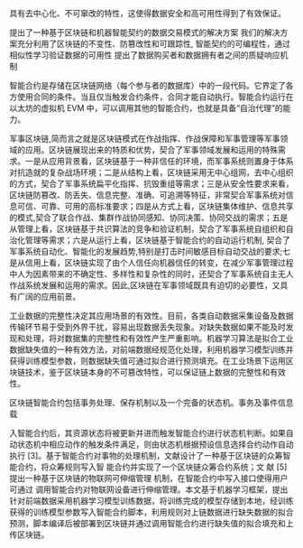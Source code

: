 具有去中心化、不可窜改的特性，这使得数据安全和高可用性得到了有效保证。

提出了一种基于区块链和机器智能契约的数据交易模式的解决方案 我们的解决方案充分利用了区块链的不变性、防篡改性和可跟踪性, 智能契约的可编程性，通过相似性学习验证数据的可用性 提出了数据购买者和数据拥有者之间的质疑响应机制

智能合约是存储在区块链网络（每个参与者的数据库）中的一段代码。它界定了各方使用合同的条件。当且仅当触发合约条件，合同才能自动执行。智能合约运行在以太坊的虚拟机 EVM 中，可以调用其他的智能合约，也就是具备“自治代理”的能力。

 

 

 

军事区块链,简而言之就是区块链模式在作战指挥、作战保障和军事管理等军事领域的应用。区块链展现出来的特质和优势，契合了军事领域发展和运用的特殊需求。一是从应用背景看，区块链基于一种非信任的环境，而军事系统则置身于体系对抗造就的复杂战场环境；二是从结构上看，区块链采用无中心组网，去中心组织的方式，契合了军事系统扁平化指挥、抗毁重组等需求；三是从安全性要求来看，区块链防篡改、防丢失、信息完整、准确、可追溯等特征，非常契合军事系统对信息可信、可靠、可用的高标准要求；四是从方式上看，区块链集体维护、信息共享的模式,契合了联合作战、集群作战协同感知、协同决策、协同交战的需求；五是从管理上看，区块链基于共识算法的竞争和验证机制，契合了军事系统自组织和自治化管理等需求；六是从运行上看，区块链基于智能合约的自动运行机制, 契合了军事系统自动化、智能化的发展趋势,特别是打击时间敏感目标自动交战的要求;七是从信用上看，区块链实现了由个人信任向机器信任的转变，在减少军事管理过程中人为因素带来的不确定性、多样性和复杂性的同时，还契合了军事系统自主无人作战系统发展和运用的需求。因此,区块链在军事领域既具有迫切的必要性，又具有广阔的应用前景。

工业数据的完整性决定其应用场景的有效性。目前，各类自动数据采集设备及数据传输环节易于受到外界干扰，容易出现数据丢失现象。对缺失数据如果不能及时发现和处理，将对数据集的完整性和有效性产生严重影响。机器学习算法是拟合工业数据缺失值的一种有效方法，对前端数据经规范化处理，利用机器学习模型训练并获得训练模型参数，则数据缺失值可通过拟合进行预测填充。在工业场景下运用区块链技术，鉴于区块链本身的不可篡改特性，可以保证链上数据的完整性和有效性。 

区块链智能合约包括事务处理、保存机制以及一个完备的状态机。事务及事件信息载 

入智能合约后，其资源状态将被更新并进而触发智能合约进行状态机判断。如果自动状态机中相应动作的触发条件满足，则由状态机根据预设信息选择合约动作自动执行 [3]。基于智能合约对事物的处理机制，文献设计了一种基于区块链的众筹智能合约，将众筹规则写入智 能合约并实现了一个区块链众筹合约系统；文 献 [5] 提出一种基于区块链的物联网可伸缩管理 机制，在智能合约中写入接口使得用户可通过 调用智能合约对物联网设备进行伸缩管理。本文基于机器学习框架，提出针对前端数据采用机器学习模型训练数据，将训练完成的模型存储到本地，经训练获得的训练模型参数写入智能合约脚本，利用规则对上链数据进行缺失数据的拟合预测，脚本编译后被部署到区块链并通过调用智能合约进行缺失值的拟合填充和上传区块链。

 